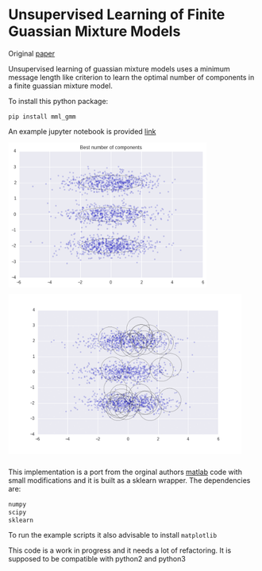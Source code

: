 # Unsupervised Learning of Finite Guassian Mixture Models

Original [paper](http://www.lx.it.pt/~mtf/IEEE_TPAMI_2002.pdf)

Unsupervised learning of guassian mixture models uses a minimum message length like criterion to learn the optimal number of components in a finite guassian mixture model. 

To install this python package:
```
pip install mml_gmm
```
An example jupyter notebook is provided [link](./notebooks/tutorial.ipynb)

<p float="left">
  <img src="./figures/best_number_components.png" width="400" /> 
  <img src="./figures/animated.gif" width="470" vspace="10" />
</p>

This implementation is a port from the orginal authors [matlab](http://www.lx.it.pt/~mtf/mixturecode2.zip) code with small modifications and it is built as a sklearn wrapper. The dependencies are:
```
numpy
scipy
sklearn
```
To run the example scripts it also advisable to install `matplotlib`

This code is a work in progress and it needs a lot of refactoring. It is supposed to be compatible with python2 and python3
